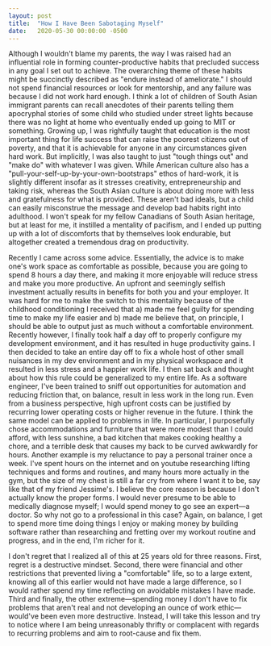 ```yaml
---
layout: post
title:  "How I Have Been Sabotaging Myself"
date:   2020-05-30 00:00:00 -0500
---
```


Although I wouldn't blame my parents, the way I was raised had an influential role in forming counter-productive habits that precluded success in any goal I set out to achieve. The overarching theme of these habits might be succinctly described as "endure instead of ameliorate." I should not spend financial resources or look for mentorship, and any failure was because I did not work hard enough. I think a lot of children of South Asian immigrant parents can recall anecdotes of their parents telling them apocryphal stories of some child who studied under street lights because there was no light at home who eventually ended up going to MIT or something. Growing up, I was rightfully taught that education is the most important thing for life success that can raise the poorest citizens out of poverty, and that it is achievable for anyone in any circumstances given hard work. But implicitly, I was also taught to just "tough things out" and "make do" with whatever I was given. While American culture also has a "pull-your-self-up-by-your-own-bootstraps" ethos of hard-work, it is slightly different insofar as it stresses creativity, entrepreneurship and taking risk, whereas the South Asian culture is about doing more with less and gratefulness for what is provided. These aren't bad ideals, but a child can easily misconstrue the message and develop bad habits right into adulthood. I won't speak for my fellow Canadians of South Asian heritage, but at least for me, it instilled a mentality of pacifism, and I ended up putting up with a lot of discomforts that by themselves look endurable, but altogether created a tremendous drag on productivity.

Recently I came across some advice. Essentially, the advice is to make one's work space as comfortable as possible, because you are going to spend 8 hours a day there, and making it more enjoyable will reduce stress and make you more productive. An upfront and seemingly selfish investment actually results in benefits for both you and your employer. It was hard for me to make the switch to this mentality because of the childhood conditioning I received that a) made me feel guilty for spending time to make my life easier and b) made me believe that, on principle, I should be able to output just as much without a comfortable environment. Recently however, I finally took half a day off to properly configure my development environment, and it has resulted in huge productivity gains. I then decided to take an entire day off to fix a whole host of other small nuisances in my dev environment and in my physical workspace and it resulted in less stress and a happier work life. I then sat back and thought about how this rule could be generalized to my entire life. As a software engineer, I've been trained to sniff out opportunities for automation and reducing friction that, on balance, result in less work in the long run. Even from a business perspective, high upfront costs can be justified by recurring lower operating costs or higher revenue in the future. I think the same model can be applied to problems in life. In particular, I purposefully chose accommodations and furniture that were more modest than I could afford, with less sunshine, a bad kitchen that makes cooking healthy a chore, and a terrible desk that causes my back to be curved awkwardly for hours. Another example is my reluctance to pay a personal trainer once a week. I've spent hours on the internet and on youtube researching lifting techniques and forms and routines, and many hours more actually in the gym, but the size of my chest is still a far cry from where I want it to be, say like that of my friend Jessime's. I believe the core reason is because I don't actually know the proper forms. I would never presume to be able to medically diagnose myself; I would spend money to go see an expert—a doctor. So why not go to a professional in this case? Again, on balance, I get to spend more time doing things I enjoy or making money by building software rather than researching and fretting over my workout routine and progress, and in the end, I'm richer for it.

I don't regret that I realized all of this at 25 years old for three reasons. First, regret is a destructive mindset. Second, there were financial and other restrictions that prevented living a "comfortable" life, so to a large extent, knowing all of this earlier would not have made a large difference, so I would rather spend my time reflecting on avoidable mistakes I have made. Third and finally, the other extreme—spending money I don't have to fix problems that aren't real and not developing an ounce of work ethic—would've been even more destructive. Instead, I will take this lesson and try to notice where I am being unreasonably thrifty or complacent with regards to recurring problems and aim to root-cause and fix them.


